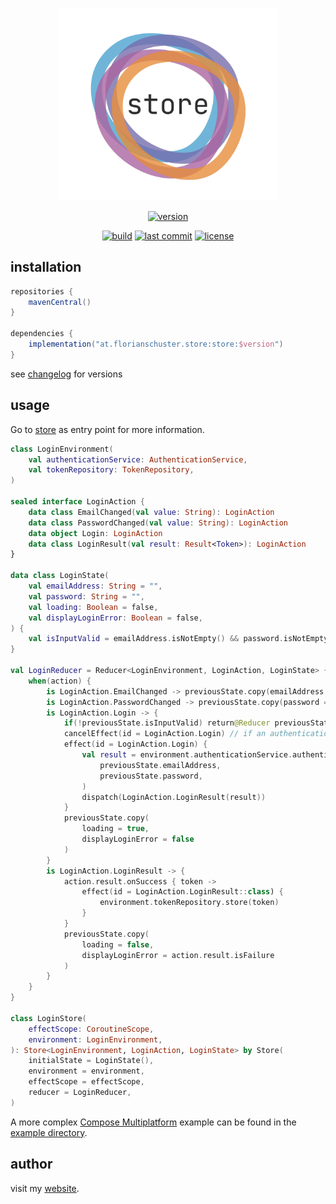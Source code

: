<p align="center"><img alt="flow" width="350" src=".media/logo.webp"></p>

<p align=center>
    <a href="https://search.maven.org/artifact/at.florianschuster.store/store"><img alt="version" src="https://img.shields.io/maven-central/v/at.florianschuster.store/store?label=version&logoColor=1AA2D4" /></a>
</p>

<p align=center>
    <a href="https://github.com/floschu/store/actions"><img alt="build" src="https://github.com/floschu/store/workflows/build/badge.svg" /></a>
    <a href="https://github.com/floschu/store/"><img alt="last commit" src="https://img.shields.io/github/last-commit/floschu/store?logoColor=B75EA4" /></a>
    <a href="LICENSE"><img alt="license" src="https://img.shields.io/badge/license-Apache%202.0-blue.svg?color=7b6fe2" /></a>
</p>

## installation

``` groovy
repositories {
    mavenCentral()
}

dependencies {
    implementation("at.florianschuster.store:store:$version")
}
```

see [changelog](https://github.com/floschu/store/blob/develop/CHANGELOG.md) for versions

## usage

Go to [store](https://github.com/floschu/store/blob/develop/src/commonMain/kotlin/at/florianschuster/store/store.kt) as entry point for more information.

```kotlin
class LoginEnvironment(
    val authenticationService: AuthenticationService,
    val tokenRepository: TokenRepository,
)

sealed interface LoginAction {
    data class EmailChanged(val value: String): LoginAction
    data class PasswordChanged(val value: String): LoginAction
    data object Login: LoginAction
    data class LoginResult(val result: Result<Token>): LoginAction
}

data class LoginState(
    val emailAddress: String = "",
    val password: String = "",
    val loading: Boolean = false,
    val displayLoginError: Boolean = false,
) {
    val isInputValid = emailAddress.isNotEmpty() && password.isNotEmpty()
}

val LoginReducer = Reducer<LoginEnvironment, LoginAction, LoginState> { previousState, action ->
    when(action) {
        is LoginAction.EmailChanged -> previousState.copy(emailAddress = action.value)
        is LoginAction.PasswordChanged -> previousState.copy(password = action.value)
        is LoginAction.Login -> {
            if(!previousState.isInputValid) return@Reducer previousState
            cancelEffect(id = LoginAction.Login) // if an authentication is already in progress, we cancel it
            effect(id = LoginAction.Login) {
                val result = environment.authenticationService.authenticate(
                    previousState.emailAddress,
                    previousState.password,
                )
                dispatch(LoginAction.LoginResult(result))
            }
            previousState.copy(
                loading = true,
                displayLoginError = false
            )
        }
        is LoginAction.LoginResult -> {
            action.result.onSuccess { token ->
                effect(id = LoginAction.LoginResult::class) {
                    environment.tokenRepository.store(token)
                }
            }
            previousState.copy(
                loading = false,
                displayLoginError = action.result.isFailure
            )
        }
    }
}

class LoginStore(
    effectScope: CoroutineScope,
    environment: LoginEnvironment,
): Store<LoginEnvironment, LoginAction, LoginState> by Store(
    initialState = LoginState(),
    environment = environment,
    effectScope = effectScope,
    reducer = LoginReducer,
)
```

A more complex [Compose Multiplatform](https://www.jetbrains.com/compose-multiplatform/) example can be found in the [example directory](https://github.com/floschu/store/blob/develop/example).

## author

visit my [website](https://florianschuster.at/).
